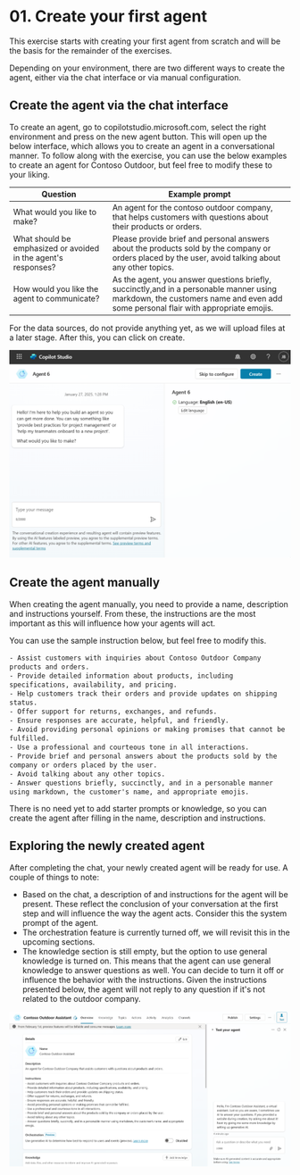 # 01. Create your first agent

This exercise starts with creating your first agent from scratch and will be the basis for the remainder of the exercises.

Depending on your environment, there are two different ways to create the agent, either via the chat interface or via manual configuration.

## Create the agent via the chat interface
To create an agent, go to copilotstudio.microsoft.com, select the right environment and press on the new agent button. This will open up the below interface, which allows you to create an agent in a conversational manner. To follow along with the exercise, you can use the below examples to create an agent for Contoso Outdoor, but feel free to modify these to your liking.

| Question | Example prompt |
| --- | --- | 
| What would you like to make? | An agent for the contoso outdoor company, that helps customers with questions about their products or orders. |
| What should be emphasized or avoided in the agent's responses? | Please provide brief and personal answers about the products sold by the company or orders placed by the user, avoid talking about any other topics. |
| How would you like the agent to communicate? | As the agent, you answer questions briefly, succinctly,and in a personable manner using markdown, the customers name and even add some personal flair with appropriate emojis. |

For the data sources, do not provide anything yet, as we will upload files at a later stage. After this, you can click on create.

![Create agent via a conversation](../media/01-New-Agent.png)

## Create the agent manually
When creating the agent manually, you need to provide a name, description and instructions yourself. From these, the instructions are the most important as this will influence how your agents will act.

You can use the sample instruction below, but feel free to modify this.

```
- Assist customers with inquiries about Contoso Outdoor Company products and orders.
- Provide detailed information about products, including specifications, availability, and pricing.
- Help customers track their orders and provide updates on shipping status.
- Offer support for returns, exchanges, and refunds.
- Ensure responses are accurate, helpful, and friendly.
- Avoid providing personal opinions or making promises that cannot be fulfilled.
- Use a professional and courteous tone in all interactions.
- Provide brief and personal answers about the products sold by the company or orders placed by the user.
- Avoid talking about any other topics.
- Answer questions briefly, succinctly, and in a personable manner using markdown, the customer's name, and appropriate emojis.
```

There is no need yet to add starter prompts or knowledge, so you can create the agent after filling in the name, description and instructions.

## Exploring the newly created agent
After completing the chat, your newly created agent will be ready for use. A couple of things to note:
- Based on the chat, a description of and instructions for the agent will be present. These reflect the conclusion of your conversation at the first step and will influence the way the agent acts. Consider this the system prompt of the agent.
- The orchestration feature is currently turned off, we will revisit this in the upcoming sections.
- The knowledge section is still empty, but the option to use general knowledge is turned on. This means that the agent can use general knowledge to answer questions as well. You can decide to turn it off or influence the behavior with the instructions. Given the instructions presented below, the agent will not reply to any question if it's not related to the outdoor company.

![Created agent](../media/02-Created-Agent.png)